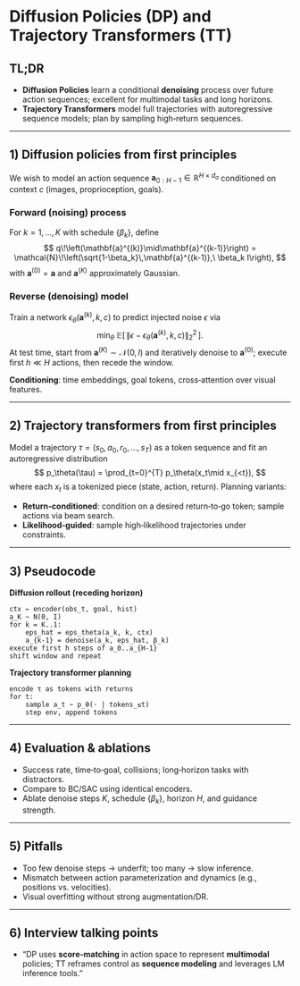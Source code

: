 # Diffusion Policies (DP) and Trajectory Transformers (TT)

## TL;DR
- **Diffusion Policies** learn a conditional **denoising** process over future action sequences; excellent for multimodal tasks and long horizons.
- **Trajectory Transformers** model full trajectories with autoregressive sequence models; plan by sampling high‑return sequences.

---

## 1) Diffusion policies from first principles
We wish to model an action sequence $\mathbf{a}_{0:H-1}\in\mathbb{R}^{H\times d_a}$ conditioned on context $c$ (images, proprioception, goals).

### Forward (noising) process
For $k=1,\dots,K$ with schedule $\{\beta_k\}$, define
$$
q\!\left(\mathbf{a}^{(k)}\mid\mathbf{a}^{(k-1)}\right)
= \mathcal{N}\!\left(\sqrt{1-\beta_k}\,\mathbf{a}^{(k-1)},\ \beta_k I\right),
$$
with $\mathbf{a}^{(0)}=\mathbf{a}$ and $\mathbf{a}^{(K)}$ approximately Gaussian.

### Reverse (denoising) model
Train a network $\epsilon_\theta(\mathbf{a}^{(k)}, k, c)$ to predict injected noise $\epsilon$ via
$$
\min_{\theta} \ \mathbb{E}\Big[\,\big\|\epsilon - \epsilon_\theta(\mathbf{a}^{(k)},k,c)\big\|_2^2\,\Big].
$$
At test time, start from $\mathbf{a}^{(K)}\sim\mathcal{N}(0,I)$ and iteratively denoise to $\mathbf{a}^{(0)}$; execute first $h\ll H$ actions, then recede the window.

**Conditioning**: time embeddings, goal tokens, cross‑attention over visual features.

---

## 2) Trajectory transformers from first principles
Model a trajectory $\tau=(s_0,a_0,r_0,\dots,s_T)$ as a token sequence and fit an autoregressive distribution
$$
p_\theta(\tau) = \prod_{t=0}^{T} p_\theta(x_t\mid x_{<t}),
$$
where each $x_t$ is a tokenized piece (state, action, return). Planning variants:
- **Return‑conditioned**: condition on a desired return‑to‑go token; sample actions via beam search.
- **Likelihood‑guided**: sample high‑likelihood trajectories under constraints.

---

## 3) Pseudocode
**Diffusion rollout (receding horizon)**
```
ctx ← encoder(obs_t, goal, hist)
a_K ~ N(0, I)
for k = K..1:
    eps_hat = eps_theta(a_k, k, ctx)
    a_{k-1} = denoise(a_k, eps_hat, β_k)
execute first h steps of a_0..a_{H-1}
shift window and repeat
```

**Trajectory transformer planning**
```
encode τ as tokens with returns
for t:
    sample a_t ~ p_θ(· | tokens_≤t)
    step env, append tokens
```

---

## 4) Evaluation & ablations
- Success rate, time‑to‑goal, collisions; long‑horizon tasks with distractors.
- Compare to BC/SAC using identical encoders.
- Ablate denoise steps $K$, schedule $\{\beta_k\}$, horizon $H$, and guidance strength.

---

## 5) Pitfalls
- Too few denoise steps → underfit; too many → slow inference.
- Mismatch between action parameterization and dynamics (e.g., positions vs. velocities).
- Visual overfitting without strong augmentation/DR.

---

## 6) Interview talking points
- “DP uses **score‑matching** in action space to represent **multimodal** policies; TT reframes control as **sequence modeling** and leverages LM inference tools.”

